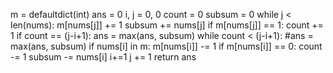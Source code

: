 m = defaultdict(int)
ans = 0
i, j = 0, 0
count = 0
subsum = 0
while j < len(nums):
m[nums[j]] += 1
subsum += nums[j]
if m[nums[j]] == 1:
count += 1
if count == (j-i+1):
ans = max(ans, subsum)
while count < (j-i+1):
#ans = max(ans, subsum)
if nums[i] in m:
m[nums[i]] -= 1
if m[nums[i]] == 0:
count -= 1
subsum -= nums[i]
i+=1
j += 1
return ans